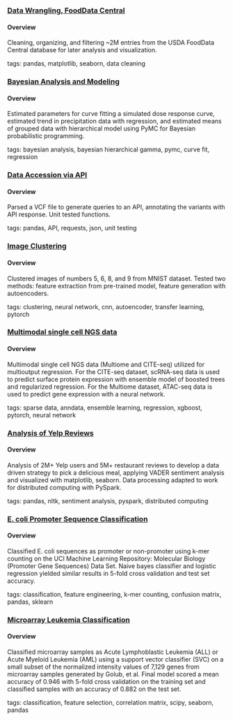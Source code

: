### [Data Wrangling, FoodData Central](https://github.com/assayer5/fooddata-central)

#### Overview
Cleaning, organizing, and filtering ~2M entries from the USDA FoodData Central database for later analysis and visualization.

tags: pandas, matplotlib, seaborn, data cleaning

### [Bayesian Analysis and Modeling](https://github.com/assayer5/bayesian-curvefit-reg)

#### Overview
Estimated parameters for curve fitting a simulated dose response curve, estimated trend in precipitation data with regression, and estimated means of grouped data with hierarchical model using PyMC for Bayesian probabilistic programming. 

tags: bayesian analysis, bayesian hierarchical gamma, pymc, curve fit, regression


### [Data Accession via API](https://github.com/assayer5/VCF-annotation)

#### Overview
Parsed a VCF file to generate queries to an API, annotating the variants with API response. Unit tested functions.

tags: pandas, API, requests, json, unit testing


### [Image Clustering](https://github.com/assayer5/pytorch-image-clustering)

#### Overview
Clustered images of numbers 5, 6, 8, and 9 from MNIST dataset. Tested two methods: feature extraction from pre-trained model, feature generation with autoencoders.

tags: clustering, neural network, cnn, autoencoder, transfer learning, pytorch


### [Multimodal single cell NGS data](https://github.com/assayer5/multimodal-single-cell)

#### Overview
Multimodal single cell NGS data (Multiome and CITE-seq) utilized for multioutput regression. For the CITE-seq dataset, scRNA-seq data is used to predict surface protein expression with ensemble model of boosted trees and regularized regression. For the Multiome dataset, ATAC-seq data is used to predict gene expression with a neural network.

tags: sparse data, anndata, ensemble learning, regression, xgboost, pytorch, neural network


### [Analysis of Yelp Reviews](https://github.com/assayer5/yelp-restaurant-reviews)

#### Overview
Analysis of 2M+ Yelp users and 5M+ restaurant reviews to develop a data driven strategy to pick a delicious meal, applying VADER sentiment analysis and visualized with matplotlib, seaborn. Data processing adapted to work for distributed computing with PySpark.

tags: pandas, nltk, sentiment analysis, pyspark, distributed computing


### [E. coli Promoter Sequence Classification](https://github.com/assayer5/ecolipromoter)

#### Overview
Classified E. coli sequences as promoter or non-promoter using k-mer counting on the UCI Machine Learning Repository: Molecular Biology (Promoter Gene Sequences) Data Set.
Naive bayes classifier and logistic regression yielded similar results in 5-fold cross validation and test set accuracy.

tags: classification, feature engineering, k-mer counting, confusion matrix, pandas, sklearn


### [Microarray Leukemia Classification](https://github.com/assayer5/microarray-leukemia-classif)

#### Overview
Classified microarray samples as Acute Lymphoblastic Leukemia (ALL) or Acute Myeloid Leukemia (AML) using a support vector classifier (SVC) on a small subset of the normalized intensity values of 7,129 genes from microarray samples generated by Golub, et al.
Final model scored a mean accuracy of 0.946 with 5-fold cross validation on the training set and classified samples with an accuracy of 0.882 on the test set.

tags: classification, feature selection, correlation matrix, scipy, seaborn, pandas

